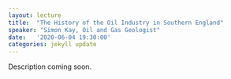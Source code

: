 ```yaml
---
layout: lecture
title:  "The History of the Oil Industry in Southern England"
speaker: "Simon Kay, Oil and Gas Geologist"
date:   '2020-06-04 19:30:00'
categories: jekyll update
---
```

Description coming soon.
